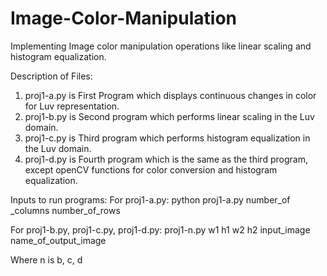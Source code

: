 # Image-Color-Manipulation
Implementing Image color manipulation operations like linear scaling and histogram equalization.

Description of Files:
1.	proj1-a.py is First Program which displays continuous changes in color for Luv representation.
2.	proj1-b.py is Second program which performs linear scaling in the Luv domain.
3.	proj1-c.py is Third program which performs histogram equalization in the Luv domain.
4.	proj1-d.py is Fourth program which is the same as the third program, except openCV functions for color conversion and histogram equalization.

Inputs to run programs:
For proj1-a.py: python proj1-a.py number_of _columns number_of_rows 

For proj1-b.py, proj1-c.py, proj1-d.py: proj1-n.py w1 h1 w2 h2 input_image name_of_output_image

Where n is b, c, d

